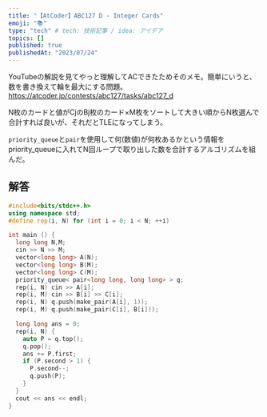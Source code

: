 ```yaml
---
title: "【AtCoder】ABC127 D - Integer Cards"
emoji: "📚"
type: "tech" # tech: 技術記事 / idea: アイデア
topics: []
published: true
publishedAt: "2023/07/24"
---
```


YouTubeの解説を見てやっと理解してACできたためそのメモ。簡単にいうと、数を書き換えて輪を最大にする問題。
https://atcoder.jp/contests/abc127/tasks/abc127_d

N枚のカードと値がCjのBj枚のカード×M枚をソートして大きい順からN枚選んで合計すれば良いが、それだとTLEになってしまう。

`priority_queue`と`pair`を使用して何(数値)が何枚あるかという情報をpriority_queueに入れてN回ループで取り出した数を合計するアルゴリズムを組んだ。

## 解答

```cpp
#include<bits/stdc++.h>
using namespace std;
#define rep(i, N) for (int i = 0; i < N; ++i)

int main () {
  long long N,M;
  cin >> N >> M;
  vector<long long> A(N);
  vector<long long> B(M);
  vector<long long> C(M);
  priority_queue< pair<long long, long long> > q;
  rep(i, N) cin >> A[i];
  rep(i, M) cin >> B[i] >> C[i];
  rep(i, N) q.push(make_pair(A[i], 1));
  rep(i, M) q.push(make_pair(C[i], B[i]));

  long long ans = 0;
  rep(i, N) {
    auto P = q.top();
    q.pop();
    ans += P.first;
    if (P.second > 1) {
      P.second--;
      q.push(P);
    }
  }
  cout << ans << endl;
}
```